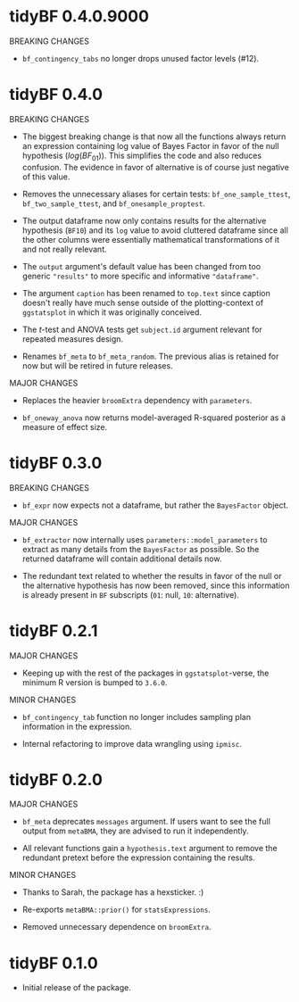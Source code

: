 # tidyBF 0.4.0.9000

BREAKING CHANGES

  - `bf_contingency_tabs` no longer drops unused factor levels (#12).

# tidyBF 0.4.0

BREAKING CHANGES

  - The biggest breaking change is that now all the functions always return an
    expression containing log value of Bayes Factor in favor of the null
    hypothesis ($log(BF_{01})$). This simplifies the code and also reduces
    confusion. The evidence in favor of alternative is of course just negative
    of this value.

  - Removes the unnecessary aliases for certain tests: `bf_one_sample_ttest`,
    `bf_two_sample_ttest`, and `bf_onesample_proptest`.
    
  - The output dataframe now only contains results for the alternative
    hypothesis (`BF10`) and its `log` value to avoid cluttered dataframe since
    all the other columns were essentially mathematical transformations of it
    and not really relevant.
    
  - The `output` argument's default value has been changed from too generic
    `"results"` to more specific and informative `"dataframe"`.
    
  - The argument `caption` has been renamed to `top.text` since caption doesn't
    really have much sense outside of the plotting-context of `ggstatsplot` in
    which it was originally conceived.
    
  - The *t*-test and ANOVA tests get `subject.id` argument relevant for repeated
    measures design.
    
  - Renames `bf_meta` to `bf_meta_random`. The previous alias is retained for
    now but will be retired in future releases. 

MAJOR CHANGES

  - Replaces the heavier `broomExtra` dependency with `parameters`.
  
  - `bf_oneway_anova` now returns model-averaged R-squared posterior as a
    measure of effect size.

# tidyBF 0.3.0

BREAKING CHANGES
    
  - `bf_expr` now expects not a dataframe, but rather the `BayesFactor` object.

MAJOR CHANGES

  - `bf_extractor` now internally uses `parameters::model_parameters` to extract
    as many details from the `BayesFactor` as possible. So the returned
    dataframe will contain additional details now.
    
  - The redundant text related to whether the results in favor of the null or
    the alternative hypothesis has now been removed, since this information is
    already present in `BF` subscripts (`01`: null, `10`: alternative).

# tidyBF 0.2.1

MAJOR CHANGES

  - Keeping up with the rest of the packages in `ggstatsplot`-verse, the minimum
    R version is bumped to `3.6.0`.

MINOR CHANGES

  - `bf_contingency_tab` function no longer includes sampling plan information
    in the expression.
    
  - Internal refactoring to improve data wrangling using `ipmisc`.

# tidyBF 0.2.0

MAJOR CHANGES

  - `bf_meta` deprecates `messages` argument. If users want to see the full
    output from `metaBMA`, they are advised to run it independently. 

  - All relevant functions gain a `hypothesis.text` argument to remove the
    redundant pretext before the expression containing the results.

MINOR CHANGES

  - Thanks to Sarah, the package has a hexsticker. :)

  - Re-exports `metaBMA::prior()` for `statsExpressions`.
  
  - Removed unnecessary dependence on `broomExtra`.

# tidyBF 0.1.0

  - Initial release of the package.
